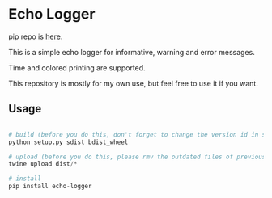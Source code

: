 # Echo Logger

pip repo is [here](https://pypi.org/project/echo-logger/).

This is a simple echo logger for informative, warning and error messages.

Time and colored printing are supported.

This repository is mostly for my own use, but feel free to use it if you want.

## Usage

```python

# build (before you do this, don't forget to change the version id in setup.py)
python setup.py sdist bdist_wheel

# upload (before you do this, please rmv the outdated files of previous versions in dist/)
twine upload dist/*

# install
pip install echo-logger
```
